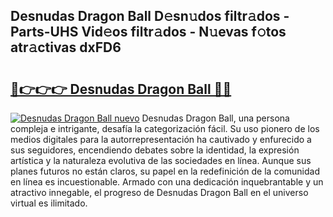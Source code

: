 ## Desnudas Dragon Ball D𝚎sn𝚞dos filtr𝚊dos - Parts-UHS Vid𝚎os filtr𝚊dos - N𝚞evas f𝚘tos atr𝚊ctivas dxFD6

# <h2><a href="http://mbayb5j.tromn.icu/?c=Desnudas+Dragon+Ball">🔗👉👉👉 Desnudas Dragon Ball 🔗🔗</a></h2>

[![Desnudas Dragon Ball nuevo](https://i.imgur.com/pEAQMta.gif)](http://mbayb5j.tromn.icu/?c=Desnudas+Dragon+Ball)
Desnudas Dragon Ball, una persona compleja e intrigante, desafía la categorización fácil. Su uso pionero de los medios digitales para la autorrepresentación ha cautivado y enfurecido a sus seguidores, encendiendo debates sobre la identidad, la expresión artística y la naturaleza evolutiva de las sociedades en línea. Aunque sus planes futuros no están claros, su papel en la redefinición de la comunidad en línea es incuestionable. Armado con una dedicación inquebrantable y un atractivo innegable, el progreso de Desnudas Dragon Ball en el universo virtual es ilimitado.
